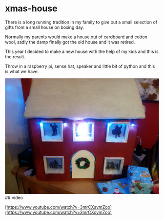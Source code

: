 # xmas-house
There is a long running tradition in my family to give out a small selection of gifts from a small house on boxing day.

Normally my parents would make a house out of cardboard and cotton wool, sadly the damp finally got the old house and it was retired.

This year I decided to make a new house with the help of my kids and this is the result.

Throw in a raspberry pi, sense hat, speaker and little bit of python and this is what we have.

<img src="./photos/decorated.jpg" width="800">
## video

[https://www.youtube.com/watch?v=3mrCXsvmZoo](https://www.youtube.com/watch?v=3mrCXsvmZoo)
